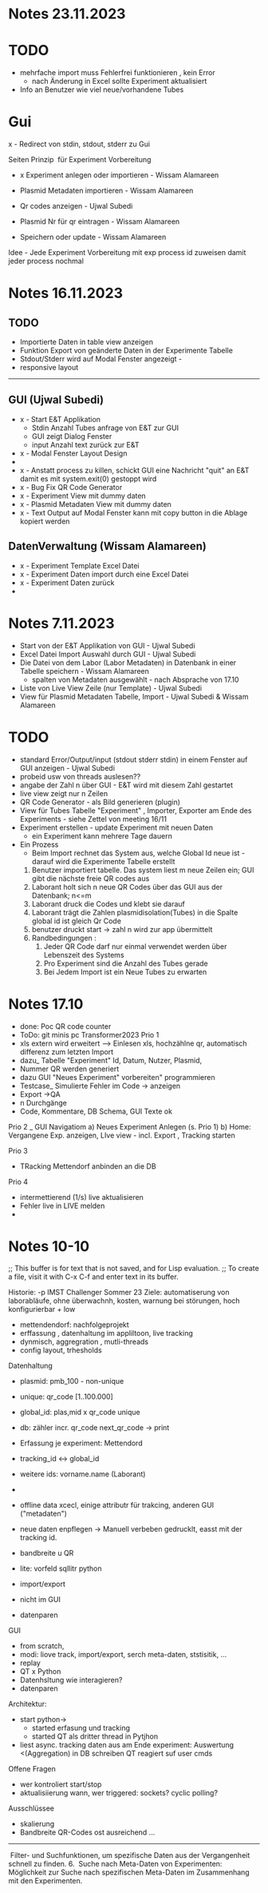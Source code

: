 # Notes 23.11.2023
# TODO 
- mehrfache import muss Fehlerfrei funktionieren , kein Error 
	- nach Änderung in Excel sollte Experiment aktualisiert
- Info an Benutzer wie viel neue/vorhandene Tubes

# Gui
x - Redirect von stdin, stdout, stderr zu Gui

Seiten Prinzip  für Experiment Vorbereitung

- x Experiment anlegen oder importieren - Wissam Alamareen
- Plasmid Metadaten importieren - Wissam Alamareen
- Qr codes anzeigen - Ujwal Subedi

- Plasmid Nr für qr eintragen - Wissam Alamareen
- Speichern oder update - Wissam Alamareen

Idee - Jede Experiment Vorbereitung mit exp process id zuweisen damit jeder process nochmal

# Notes 16.11.2023
## TODO 
- Importierte Daten in table view anzeigen
- Funktion Export von geänderte Daten in der Experimente Tabelle
-  Stdout/Stderr wird auf Modal Fenster angezeigt - 
- responsive layout
____

## GUI (Ujwal Subedi)
- x - Start E&T Applikation 
	- Stdin Anzahl Tubes anfrage von E&T zur GUI
	- GUI zeigt Dialog Fenster
	- input Anzahl text zurück zur E&T
- x - Modal Fenster Layout Design
- 
- x - Anstatt process zu killen, schickt GUI eine Nachricht "quit" an E&T damit es mit system.exit(0) gestoppt wird
- x - Bug Fix QR Code Generator
- x - Experiment View mit dummy daten
- x - Plasmid Metadaten View mit dummy daten
- x - Text Output auf Modal Fenster  kann mit copy button in die Ablage kopiert werden
## DatenVerwaltung (Wissam Alamareen)
- x - Experiment Template Excel Datei
- x - Experiment Daten import durch eine Excel Datei
- x - Experiment Daten zurück 
- 

# Notes 7.11.2023
- Start von der E&T Applikation von GUI - Ujwal Subedi
- Excel Datei Import Auswahl durch GUI - Ujwal Subedi
- Die Datei von dem Labor (Labor Metadaten) in Datenbank in einer Tabelle speichern - Wissam Alamareen
	- spalten von Metadaten ausgewählt - nach Absprache von 17.10
- Liste von Live View Zeile (nur Template) - Ujwal Subedi
- View für Plasmid Metadaten Tabelle, Import - Ujwal Subedi & Wissam Alamareen

# TODO
- standard Error/Output/input (stdout stderr stdin) in einem Fenster auf GUI anzeigen - Ujwal Subedi
- probeid usw von threads auslesen??
- angabe der Zahl n über GUI - E&T wird mit diesem Zahl gestartet
- live view zeigt nur n Zeilen
- QR Code Generator - als Bild generieren (plugin)
- View für Tubes Tabelle "Experiment" , Importer, Exporter am Ende des Experiments - siehe Zettel von meeting 16/11
- Experiment erstellen - update Experiment mit neuen Daten
	- ein Experiment kann mehrere Tage dauern
- Ein Prozess
	- Beim Import rechnet das System aus, welche Global Id neue ist - darauf wird die Experimente Tabelle erstellt
	1.  Benutzer importiert tabelle. Das system liest m neue Zeilen ein; GUI gibt die nächste freie QR codes aus
	2. Laborant holt sich n neue QR Codes über das GUI aus der Datenbank; n<=m 
	3. Laborant druck die Codes und klebt sie darauf
	4. Laborant trägt die Zahlen plasmidisolation(Tubes) in die Spalte global id ist gleich Qr Code
	5. benutzer druckt start -> zahl n wird zur app übermittelt
	6. Randbedingungen : 
		1. Jeder QR Code darf nur einmal verwendet werden über Lebenszeit des Systems
		2. Pro Experiment sind die Anzahl des Tubes gerade
		3. Bei Jedem Import ist ein Neue Tubes zu erwarten
	 

# Notes 17.10
- done: Poc QR code counter
- ToDo: git minis pc Transformer2023
Prio 1
- xls extern wird erweitert --> Einlesen xls, hochzählne qr, automatisch  differenz zum letzten Import
- dazu_ Tabelle "Experiment" Id, Datum, Nutzer, Plasmid, 
- Nummer QR werden generiert
- dazu GUI "Neues Experiment" vorbereiten" programmieren
- Testcase_ Simulierte Fehler im Code -> anzeigen
- Export ->QA 
- n Durchgänge
- Code, Kommentare, DB Schema, GUI Texte ok

Prio 2
_ GUI Navigatiom
a) Neues Experiment Anlegen (s. Prio 1)
b) Home: Vergangene Exp. anzeigen, LIve view - incl. Export , Tracking starten

Prio 3
- TRacking Mettendorf anbinden an die DB 

Prio 4
- intermettierend (1/s) live aktualisieren
- Fehler live in LIVE melden
- 

# Notes 10-10

;; This buffer is for text that is not saved, and for Lisp evaluation.
;; To create a file, visit it with C-x C-f and enter text in its buffer.

Historie:
-p IMST Challenger Sommer 23 Ziele: automatiserung  von laborabläufe, ohne überwachnh, kosten, warnung bei störungen, hoch konfigurierbar + low
- mettendendorf: nachfolgeprojekt
- erffassung , datenhaltung im appliltoon, live tracking
- dynmisch, aggregration , mutli-threads
- config layout, trhesholds


Datenhaltung

- plasmid: pmb_100 - non-unique
- unique: qr_code [1..100.000]
- global_id: plas,mid x qr_code  unique

- db: zähler incr. qr_code next_qr_code -> print

- Erfassung je experiment: Mettendord

- tracking_id <-> global_id


- weitere ids: vorname.name (Laborant)
- 

- offline data xcecl, einige attributr für trakcing, anderen GUI ("metadaten")
- neue daten enpflegen -> Manuell verbeben gedrucklt, easst mit der tracking id.
- bandbreite u QR

- lite: vorfeld sqllitr python
- import/export
- nicht im GUI
- datenparen

GUI
- from scratch,
- modi: liove track, import/export, serch meta-daten, ststisitik, ...
- replay
- QT x Python
- Datenhsltung wie interagieren?
- datenparen


Architektur:
- start python->
  - started erfasung und tracking
  - started QT als dritter thread in Pytjhon
 - liest async. tracking daten aus
 am Ende experiment: Auswertung <(Aggregation) in DB schreiben
QT reagiert suf user cmds



Offene Fragen
- wer kontroliert start/stop
- aktualisiierung wann, wer triggered: sockets? cyclic polling?



Ausschlüssee
- skalierung
- Bandbreite QR-Codes ost ausreichend
...

___
 Filter- und Suchfunktionen, um spezifische Daten aus der Vergangenheit schnell zu finden. 6. 
 Suche nach Meta-Daten von Experimenten:  Möglichkeit zur Suche nach spezifischen Meta-Daten im Zusammenhang mit den Experimenten.